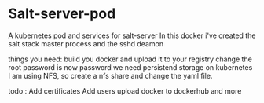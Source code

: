 # Salt-server-pod
A kubernetes pod and services for salt-server
In this docker i've created the salt stack master process and the sshd deamon




things you need:
build you docker and upload it to your registry
change the root password is now password
we need persistend storage on kubernetes I am using NFS, so create a nfs share and change the yaml file.



todo : 
Add certificates
Add users 
upload docker to dockerhub
and more
